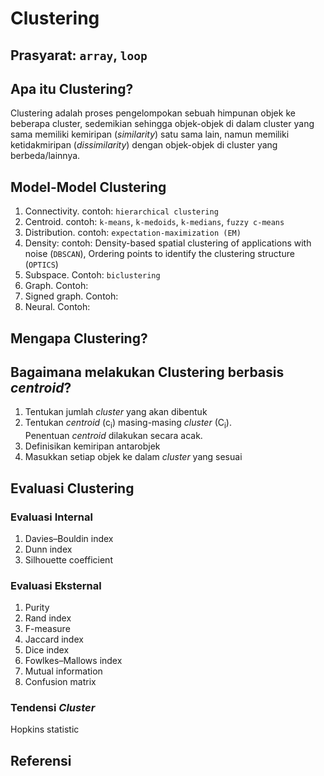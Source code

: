 # Clustering
## Prasyarat: `array`, `loop`
## Apa itu Clustering?
Clustering adalah proses pengelompokan sebuah himpunan objek ke beberapa cluster, sedemikian sehingga objek-objek di dalam cluster yang sama memiliki kemiripan (_similarity_) satu sama lain, namun memiliki ketidakmiripan (_dissimilarity_) dengan objek-objek di cluster yang berbeda/lainnya. <br>

## Model-Model Clustering
1. Connectivity. contoh: `hierarchical clustering`
2. Centroid. contoh: `k-means`, `k-medoids`, `k-medians`, `fuzzy c-means`
3. Distribution. contoh: `expectation-maximization (EM)`
4. Density: contoh: Density-based spatial clustering of applications with noise (`DBSCAN`), Ordering points to identify the clustering structure (`OPTICS`)
5. Subspace. Contoh: `biclustering`
6. Graph. Contoh:
7. Signed graph. Contoh:
8. Neural. Contoh: 

## Mengapa Clustering?
## Bagaimana melakukan Clustering berbasis _centroid_?
1. Tentukan jumlah _cluster_ yang akan dibentuk
2. Tentukan _centroid_ (c<sub>i</sub>) masing-masing _cluster_ (C<sub>i</sub>). <br> Penentuan _centroid_ dilakukan secara acak.
3. Definisikan kemiripan antarobjek
4. Masukkan setiap objek ke dalam _cluster_ yang sesuai 

## Evaluasi Clustering
### Evaluasi Internal
1. Davies–Bouldin index
2. Dunn index
3. Silhouette coefficient
### Evaluasi Eksternal
1. Purity
2. Rand index
3. F-measure
4. Jaccard index
5. Dice index
6. Fowlkes–Mallows index
7. Mutual information
8. Confusion matrix
### Tendensi _Cluster_
Hopkins statistic

## Referensi
